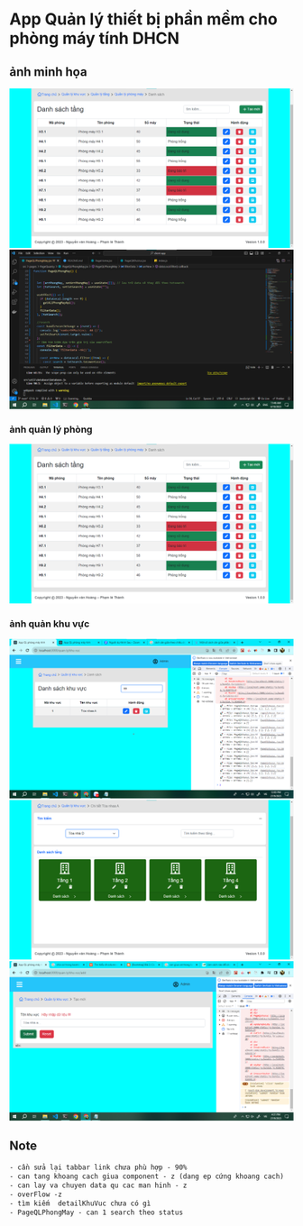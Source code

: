 # App Quản lý thiết bị phần mềm cho phòng máy tính DHCN

## ảnh minh họa
![...](./AnhMinhHoa/img_minhHoa.png)
![...](./AnhMinhHoa/img_code.png)

### ảnh quản lý phòng
![QL Phòng](./AnhMinhHoa/img_QLPhong.png)

### ảnh quản khu vực
![QL Phòng](./AnhMinhHoa/img_QLKhuVuc.png)
![QL Phòng](./AnhMinhHoa/img_Detail_KhuVuc.png)
![QL Phòng](./AnhMinhHoa/img_QLKhuVuc_Form.png)


## Note
    - cần sửa lại tabbar link chưa phù hợp - 90%
    - can tang khoang cach giua component - z (dang ep cứng khoang cach)
    - can lay va chuyen data qu cac man hinh - z
    - overFlow -z 
    - tìm kiếm  detailKhuVuc chưa có gì
    - PageQLPhongMay - can 1 search theo status

